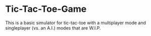 # Tic-Tac-Toe-Game
This is a basic simulator for tic-tac-toe with a multiplayer mode and singleplayer (vs. an A.I.) modes that are W.I.P.
